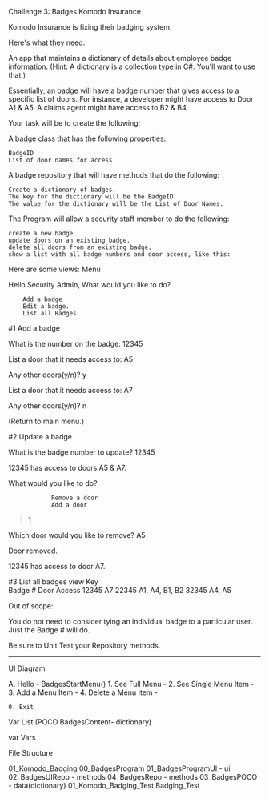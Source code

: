 ﻿
Challenge 3: Badges
Komodo Insurance

Komodo Insurance is fixing their badging system.

 
Here's what they need:

An app that maintains a dictionary of details about employee badge information. (Hint: A dictionary is a collection type in C#. You'll want to use that.)

Essentially, an badge will have a badge number that gives access to a specific list of doors. For instance, a developer might have access to Door A1 & A5. A claims agent might have access to B2 & B4.

 
Your task will be to create the following:

A badge class that has the following properties:

    BadgeID
    List of door names for access

 
A badge repository that will have methods that do the following:

    Create a dictionary of badges.
    The key for the dictionary will be the BadgeID.
    The value for the dictionary will be the List of Door Names.

 
The Program will allow a security staff member to do the following:

    create a new badge
    update doors on an existing badge.
    delete all doors from an existing badge.
    show a list with all badge numbers and door access, like this:

 
Here are some views:
Menu

Hello Security Admin, What would you like to do?

        Add a badge
        Edit a badge.
        List all Badges

 
#1 Add a badge

What is the number on the badge: 12345

List a door that it needs access to: A5

Any other doors(y/n)? y

List a door that it needs access to: A7

Any other doors(y/n)? n

(Return to main menu.)

 
#2 Update a badge

What is the badge number to update? 12345

12345 has access to doors A5 & A7.

What would you like to do?

                Remove a door
                Add a door

> 1

Which door would you like to remove? A5

Door removed.

12345 has access to door A7.

 
#3 List all badges view 	Key 	
	Badge # 	Door Access
	12345 	A7
	22345 	A1, A4, B1, B2
	32345 	A4, A5

 
Out of scope:

You do not need to consider tying an individual badge to a particular user. Just the Badge # will do.

Be sure to Unit Test your Repository methods.

__________________________________________________________________________________________________________________________________________________


UI Diagram

A. Hello - BadgesStartMenu()
    1. See Full Menu -
    2. See Single Menu Item - 
    3. Add a Menu Item - 
    4. Delete a Menu Item - 

    0. Exit



Var List (POCO BadgesContent- dictionary)

var Vars



File Structure

01_Komodo_Badging
    00_BadgesProgram
        01_BadgesProgramUI - ui
            02_BadgesUIRepo - methods
                04_BadgesRepo - methods
                    03_BadgesPOCO - data(dictionary)
01_Komodo_Badging_Test
    Badging_Test
